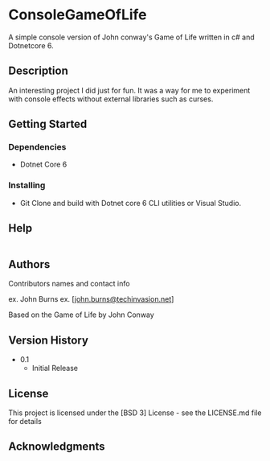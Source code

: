 # ConsoleGameOfLife

A simple console version of John conway's Game of Life written in c# and Dotnetcore 6.

## Description

An interesting project I did just for fun. It was a way for me to experiment with console effects without external libraries such as curses.

## Getting Started

### Dependencies

* Dotnet Core 6

### Installing

* Git Clone and build with Dotnet core 6 CLI utilities or Visual Studio.




## Help

```
```

## Authors

Contributors names and contact info

ex. John Burns
ex. [john.burns@techinvasion.net]

Based on the Game of Life by John Conway

## Version History


* 0.1
    * Initial Release

## License

This project is licensed under the [BSD 3] License - see the LICENSE.md file for details

## Acknowledgments


